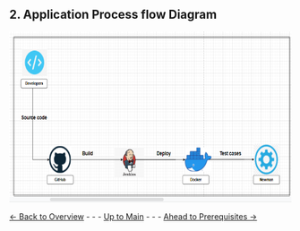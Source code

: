 ## 2. Application Process flow Diagram 

<img src="images/d7487ce08ada3e578248aae946532651aa6585d6.png"
style="width:6.3574in;height:3.17708in" />



[<- Back to Overview](../Overview/Overview.md) - - - [Up to Main](../main.md) - - - [Ahead to Prerequisites ->](../Overview/Prerequisites.md)
